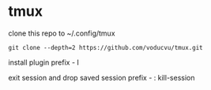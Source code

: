# tmux
clone this repo to ~/.config/tmux
```shell
git clone --depth=2 https://github.com/voducvu/tmux.git
```
install plugin
prefix - I

exit session and drop saved session
prefix - :
kill-session

